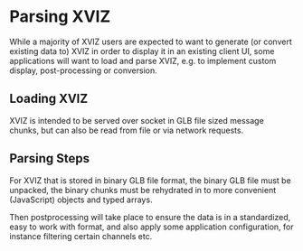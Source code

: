 # Parsing XVIZ

While a majority of XVIZ users are expected to want to generate (or convert existing data to) XVIZ in order to display it in an existing client UI, some applications will want to load and parse XVIZ, e.g. to implement custom display, post-processing or conversion.


## Loading XVIZ

XVIZ is intended to be served over socket in GLB file sized message chunks, but can also be read from file or via network requests.


## Parsing Steps

For XVIZ that is stored in binary GLB file format, the binary GLB file must be unpacked, the binary chunks must be rehydrated in to more convenient (JavaScript) objects and typed arrays.

Then postprocessing will take place to ensure the data is in a standardized, easy to work with format, and also apply some application configuration, for instance filtering certain channels etc.

